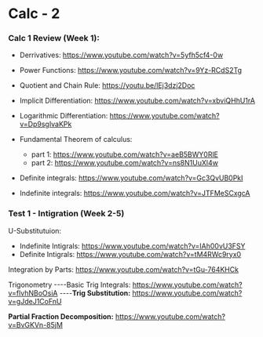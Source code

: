 # Calc - 2

### Calc 1 Review (Week 1):

* Derrivatives: https://www.youtube.com/watch?v=5yfh5cf4-0w

* Power Functions: https://www.youtube.com/watch?v=9Yz-RCdS2Tg

* Quotient and Chain Rule: https://youtu.be/lEj3dzj2Doc

* Implicit Differentiation: https://www.youtube.com/watch?v=xbviQHhU1rA

* Logarithmic Differentiation: https://www.youtube.com/watch?v=Dp9sgIvaKPk

* Fundamental Theorem of calculus:
  * part 1: https://www.youtube.com/watch?v=aeB5BWY0RlE
  * part 2: https://www.youtube.com/watch?v=ns8N1UuXl4w

* Definite integrals: https://www.youtube.com/watch?v=Gc3QvUB0PkI
* Indefinite integrals: https://www.youtube.com/watch?v=JTFMeSCxgcA

### Test 1 - Intigration (Week 2-5)

U-Substitutuion:
* Indefinite Intigrals: https://www.youtube.com/watch?v=IAh00vU3FSY
* Definite Intigrals: https://www.youtube.com/watch?v=tM4RWc9ryx0

Integration by Parts: https://www.youtube.com/watch?v=tGu-764KHCk

Trigonometry
----Basic Trig Integrals: https://www.youtube.com/watch?v=flvhNBoOsiA
----**Trig Substitution:** https://www.youtube.com/watch?v=gJdeJ1CoFnU

**Partial Fraction Decomposition:** https://www.youtube.com/watch?v=BvGKVn-85jM
